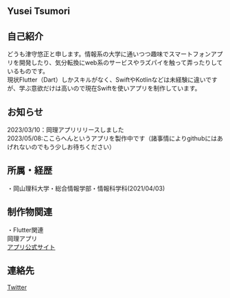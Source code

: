## Yusei Tsumori
## 自己紹介
どうも津守悠正と申します。情報系の大学に通いつつ趣味でスマートフォンアプリを開発したり、気分転換にweb系のサービスやラズパイを触って弄ったりしているものです。<br>
現状Flutter（Dart）しかスキルがなく、SwiftやKotlinなどは未経験に違いですが、学ぶ意欲だけは高いので現在Swiftを使いアプリを制作しています。
## お知らせ
2023/03/10：岡理アプリリリースしました<br>
2023/05/08:ここらへんというアプリを製作中です（諸事情によりgithubにはあげれないのでもう少しお待ちください）
## 所属・経歴
・岡山理科大学・総合情報学部・情報科学科(2021/04/03)
## 制作物関連
・Flutter関連<br>
岡理アプリ<br>
[アプリ公式サイト](https://ous-unoffical-app.studio.site/)


## 連絡先
[Twitter](https://twitter.com/gadgelogger)


<!--
**gadgelogger/gadgelogger** is a ✨ _special_ ✨ repository because its `README.md` (this file) appears on your GitHub profile.

Here are some ideas to get you started:

- 🔭 I’m currently working on ...
- 🌱 I’m currently learning ...
- 👯 I’m looking to collaborate on ...
- 🤔 I’m looking for help with ...
- 💬 Ask me about ...
- 📫 How to reach me: ...
- 😄 Pronouns: ...
- ⚡ Fun fact: ...
-->
